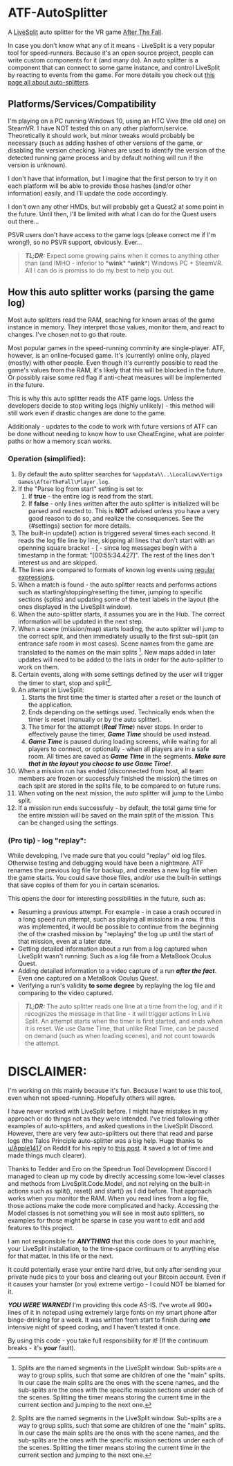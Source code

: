 # ATF-AutoSplitter
A [LiveSplit](https://livesplit.org) auto splitter for the VR game [After The Fall](https://afterthefall-vr.com).

In case you don't know what any of it means - LiveSplit is a very popular tool for speed-runners.
Because it's an open source project, people can write custom components for it (and many do).
An auto splitter is a component that can connect to some game instance, and control LiveSplit by reacting to events from the game.
For more details you check out [this page all about auto-splitters](https://github.com/LiveSplit/LiveSplit.AutoSplitters/blob/master/README.md).

## Platforms/Services/Compatibility
I'm playing on a PC running Windows 10, using an HTC Vive (the old one) on SteamVR. I have NOT tested this on any other platform/service. Theoretically it should work, but minor tweaks would probably be necessary (such as adding hashes of other versions of the game, or disabling the version checking. Hahes are used to identify the version of the detected running game process and by default nothing will run if the version is unknown).

I don't have that information, but I imagine that the first person to try it on each platform will be able to provide those hashes (and/or other information) easily, and I'll update the code accordingly.

I don't own any other HMDs, but will probably get a Quest2 at some point in the future. Until then, I'll be limited with what I can do for the Quest users out there...

PSVR users don't have access to the game logs (please correct me if I'm wrong!), so no PSVR support, obviously. Ever...

>***TL;DR:*** Expect some growing pains when it comes to anything other than (and IMHO - inferior to \***wink**\* \***wink**\*) Windows PC + SteamVR. All I can do is promiss to do my best to help you out.

## How this auto splitter works (parsing the game log)
Most auto splitters read the RAM, seaching for known areas of the game instance in memory. They interpret those values, monitor them, and react to changes. I've chosen not to go that route. 

Most popular games in the speed-running comminity are single-player. ATF, however, is an online-focused game. It's (currently) online only, played (mostly) with other people.
Even though it's currently possible to read the game's values from the RAM, it's likely that this will be blocked in the future. Or possibly raise some red flag if anti-cheat measures will be implemented in the future.

This is why this auto splitter reads the ATF game logs. Unless the developers decide to stop writing logs (highly unlikely) - this method will still work even if drastic changes are done to the game.

Additionaly - updates to the code to work with future versions of ATF can be done without needing to know how to use CheatEngine, what are pointer paths or how a memory scan works.

### Operation (simplified):
1. By default the auto splitter searches for `%appdata%\..\LocalLow\Vertigo Games\AfterTheFall\Player.log`.
2. If the "Parse log from start" setting <!-- TODO: add link to settings --> is set to:
   1. If **true** - the entire log is read from the start.
   2. If **false** - only lines written after the auto splitter is initialized will be parsed and reacted to. This is **NOT** advised unless you have a very good reason to do so, and realize the consequences. See the {#settings} section for more details.
3. The built-in update() action is triggered several times each second. It reads the log file line by line, skipping all lines that don't start with an openning square bracket - \[ - since log messages begin with a timestamp in the format: "\[00:55:34.427\]". The rest of the lines don't interest us and are skipped.
4. The lines are compared to formats of known log events using [regular expressions](https://en.wikipedia.org/wiki/Regular_expression).
5. When a match is found - the auto splitter reacts and performs actions such as starting/stopping/resetting the timer, jumping to specific sections (splits) and updating some of the text labels in the layout (the ones displayed in the LiveSplit window).
6. When the auto-splitter starts, it assumes you are in the Hub. The correct information will be updated in the next step.
7. When a scene (mission/map) starts loading, the auto splitter will jump to the correct split, and then immediately usually to the first sub-split (an entrance safe room in most cases). Scene names from the game are translated to the names on the main splits [^1]. New maps added in later updates will need to be added to the lists in order for the auto-splitter to work on them.
8. Certain events, along with some settings defined by the user will trigger the timer to start, stop and split[^1].
9. An attempt in LiveSplit:
   1. Starts the first time the timer is started after a reset or the launch of the application. 
   2. Ends depending on the settings used. Technically ends when the timer is reset (manually or by the auto splitter).
   3. The timer for the attempt (***Real Time***) never stops. In order to effectively pause the timer, ***Game Time*** should be used instead.
   4. ***Game Time*** is paused during loading screens, while waiting for all players to connect, or optionally - when all players are in a safe room. All times are saved as ***Game Time*** in the segments. ***Make sure that in the layout you choose to use Game Time!***. <!-- TODO: Add a link to instructions -->
12. When a mission run has ended (disconnected from host, all team members are frozen or successfuly finished the mission) the times on each split are stored in the splits file, to be compared to on future runs.
13. When voting on the next mission, the auto splitter will jump to the Limbo split.
14. If a mission run ends successfuly - by default, the total game time for the entire mission will be saved on the main split of the mission. This can be changed using the settings.

[^1]: Splits are the named segments in the LiveSplit window. Sub-splits are a way to group splits, such that some are children of one the "main" splits. In our case the main splits are the ones with the scene names, and the sub-splits are the ones with the specific mission sections under each of the scenes.
Splitting the timer means storing the current time in the current section and jumping to the next one.

### (Pro tip) - log "replay":
While developing, I've made sure that you could "replay" old log files. Otherwise testing and debugging would have been a nightmare.
ATF renames the previous log file for backup, and creates a new log file when the game starts. You could save those files, and/or use the built-in settings that save copies of them for you in certain scenarios.

This opens the door for interesting possibilities in the future, such as:
- Resuming a previous attempt. For example - in case a crash occured in a long speed run attempt, such as playing all missions in a row. If this was implemented, it would be possible to continue from the beginning the of the crashed mission by "replaying" the log up until the start of that mission, even at a later date.
- Getting detailed information about a run from a log captured when LiveSplit wasn't running. Such as a log file from a MetaBook Oculus Quest.
- Adding detailed information to a video capture of a run ***after the fact***. Even one captured on a MetaBook Oculus Quest.
- Verifying a run's validity **to some degree** by replaying the log file and comparing to the video captured.

>***TL;DR:*** The auto splitter reads one line at a time from the log, and if it recognizes the message in that line - it will trigger actions in Live Split. An attempt starts when the timer is first started, and ends when it is reset. We use Game Time, that unlike Real Time, can be paused on demand (such as when loading scenes), and not count towards the attempt.

# DISCLAIMER:
I'm working on this mainly because it's fun. Because I want to use this tool, even when not speed-running. Hopefully others will agree.

I have never worked with LiveSplit before. I might have mistakes in my approach or do things not as they were intended.
I've tried following other examples of auto-splitters, and asked questions in the LiveSplit Discord.
However, there are very few auto-splitters out there that read and parse logs (the Talos Principle auto-splitter was a big help. Huge thanks to [u/Apple1417](https://www.reddit.com/user/Apple1417/) on Reddit for his reply to [this post](https://www.reddit.com/r/speedrun/comments/8du8lf/how_do_i_make_an_autosplitter_with_a_games_log/). It saved a lot of time and made things much clearer).

Thanks to Tedder and Ero on the Speedrun Tool Development Discord I managed to clean up my code by directly accessing some low-level classes and methods from LiveSplit.Code.Model, and not relying on the built-in actions such as split(), reset() and start() as I did before. That approach works when you monitor the RAM. When you read lines from a log file, those actions make the code more complicated and hacky. Accessing the Model classes is not something you will see in most auto splitters, so examples for those might be sparse in case you want to edit and add features to this project.


I am not responsible for ***ANYTHING*** that this code does to your machine, your LiveSplit installation, to the time-space continuum or to anything else for that matter. In this life or the next.

It could potentially erase your entire hard drive, but only after sending your private nude pics to your boss and clearing out your Bitcoin account.
Even if it causes your hamster (or you) extreme vertigo - I could NOT be blamed for it.

***YOU WERE WARNED!*** I'm providing this code AS-IS. I've wrote all 900+ lines of it in notepad using extremely large fonts on my smart phone after binge-drinking for a week. It was written from start to finish during ***one*** intensive night of speed coding, and I haven't tested it once.

By using this code - you take full responsibility for it! (If the continuum breaks - it's ***your*** fault).
